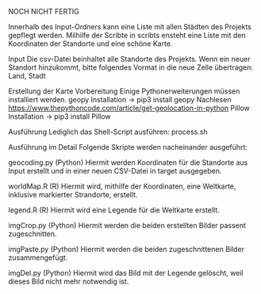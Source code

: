NOCH NICHT FERTIG


Innerhalb des Input-Ordners kann eine Liste mit allen Städten des Projekts
gepflegt werden. 
Milhilfe der Scribte in scribts ensteht eine Liste mit den Koordinaten der 
Standorte und eine schöne Karte.

Input
Die csv-Datei beinhaltet alle Standorte des Projekts.
Wenn ein neuer Standort hinzukommt, bitte folgendes Vormat in die neue Zelle 
übertragen:
Land, Stadt


Erstellung der Karte
Vorbereitung
Einige Pythonerweiterungen müssen installiert werden.
geopy
Installation -> pip3 install geopy
Nachlesen https://www.thepythoncode.com/article/get-geolocation-in-python
Pillow
Installation -> pip3 install Pillow

Ausführung
Lediglich das Shell-Script ausführen: process.sh

Ausführung im Detail
Folgende Skripte werden nacheinander ausgeführt:

geocoding.py (Python)
Hiermit werden Koordinaten für die Standorte aus Input erstellt und in einer
neuen CSV-Datei in target ausgegeben.

worldMap.R (R)
Hiermit wird, mithilfe der Koordinaten, eine Weltkarte, inklusive markierter Strandorte, erstellt.

legend.R (R)
Hiermit wird eine Legende für die Weltkarte erstellt.

imgCrop.py (Python)
Hiermit werden die beiden erstellten Bilder passent zugeschnitten.

imgPaste.py (Python)
Hiermit werden die beiden zugeschnittenen Bilder zusammengefügt.

imgDel.py (Python)
Hiermit wird das Bild mit der Legende gelöscht, weil dieses Bild nicht mehr notwendig ist.
